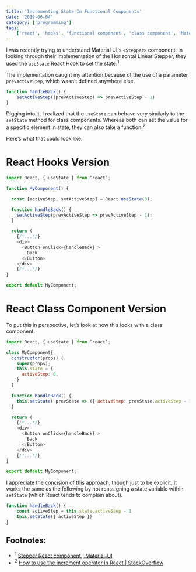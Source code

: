 ```yaml
---
title: 'Incrementing State In Functional Components'
date: '2019-06-04'
category: ['programming']
tags:
    ['react', 'hooks', 'functional component', 'class component', 'MaterialUI']
---
```


I was recently trying to understand Material UI's `<Stepper>` component. In looking through their implementation of the Horizontal Linear Stepper, they used the `useState` React Hook to set the state.<sup>1</sup>

The implementation caught my attention because of the use of a parameter, `prevActiveStep`, which wasn’t defined anywhere else.

```javascript
function handleBack() {
    setActiveStep((prevActiveStep) => prevActiveStep - 1)
}
```

Digging into it, I realized that the `useState` can behave very similarly to the `setState` method for class components. Whereas both can set the value for a specific element in state, they can also take a function.<sup>2</sup>

Here’s what that could look like.

# React Hooks Version

```javascript
import React, { useState } from ‘react’;

function MyComponent() {

  const [activeStep, setActiveStep] = React.useState(0);

  function handleBack() {
    setActiveStep(prevActiveStep => prevActiveStep - 1);
  }

  return (
    {/*...*/}
    <div>
      <Button onClick={handleBack} >
        Back
      </Button>
    </div>
    {/*...*/}
}

export default MyComponent;

```

# React Class Component Version

To put this in perspective, let’s look at how this looks with a class component.

```javascript
import React, { useState } from ‘react’;

class MyComponent{
  constructor(props) {
    super(props);
    this.state = {
      activeStep: 0,
    }
  }

  function handleBack() {
    this.setState( prevState => ({ activeStep: prevState.activeStep - 1});
  }

  return (
    {/*...*/}
    <div>
      <Button onClick={handleBack} >
        Back
      </Button>
    </div>
    {/*...*/}
}

export default MyComponent;
```

I appreciate the concision of this approach, though just to be explicit, it works the same as the following by not reassigning a state variable within `setState` (which React tends to complain about).

```javascript
function handleBack() {
    const activeStep = this.state.activeStep - 1
    this.setState({ activeStep })
}
```

## Footnotes:

-   <sup>1</sup> [Stepper React component | Material-UI](https://material-ui.com/components/steppers/#horizontal-linear)
-   <sup>2</sup> [How to use the increment operator in React | StackOverflow](https://stackoverflow.com/questions/39316376/how-to-use-the-increment-operator-in-react) <br/>
